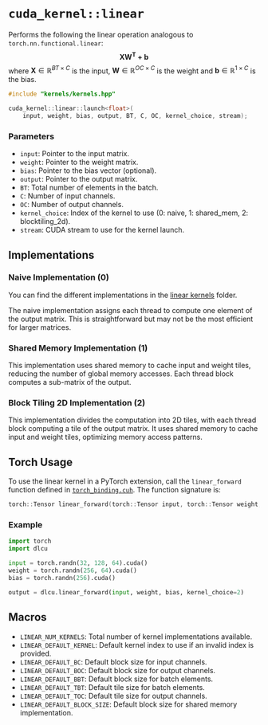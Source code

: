 # `cuda_kernel::linear`

Performs the following the linear operation analogous to `torch.nn.functional.linear`:
$$\mathbf{XW^{T} + b}$$
where $\mathbf{X} \in \mathbb{R}^{BT \times C}$ is the input, $\mathbf{W} \in \mathbb{R}^{OC \times C}$ is the weight and $\mathbf{b} \in \mathbb{R}^{1 \times C}$ is the bias.

```cpp
#include "kernels/kernels.hpp"

cuda_kernel::linear::launch<float>(
    input, weight, bias, output, BT, C, OC, kernel_choice, stream);
```

### Parameters

- `input`: Pointer to the input matrix.
- `weight`: Pointer to the weight matrix.
- `bias`: Pointer to the bias vector (optional).
- `output`: Pointer to the output matrix.
- `BT`: Total number of elements in the batch.
- `C`: Number of input channels.
- `OC`: Number of output channels.
- `kernel_choice`: Index of the kernel to use (0: naive, 1: shared_mem, 2: blocktiling_2d).
- `stream`: CUDA stream to use for the kernel launch.

## Implementations

### Naive Implementation (0)

You can find the different implementations in the [linear kernels](../../csrc/kernels/linear) folder.

The naive implementation assigns each thread to compute one element of the output matrix. This is straightforward but may not be the most efficient for larger matrices.

### Shared Memory Implementation (1)

This implementation uses shared memory to cache input and weight tiles, reducing the number of global memory accesses. Each thread block computes a sub-matrix of the output.

### Block Tiling 2D Implementation (2)

This implementation divides the computation into 2D tiles, with each thread block computing a tile of the output matrix. It uses shared memory to cache input and weight tiles, optimizing memory access patterns.

## Torch Usage

To use the linear kernel in a PyTorch extension, call the `linear_forward` function defined in [`torch_binding.cuh`](../../csrc/kernels/linear/torch_binding.cuh). The function signature is:

```cpp
torch::Tensor linear_forward(torch::Tensor input, torch::Tensor weight, torch::Tensor bias, int kernel_choice = LINEAR_DEFAULT_KERNEL);
```

### Example

```python
import torch
import dlcu

input = torch.randn(32, 128, 64).cuda()
weight = torch.randn(256, 64).cuda()
bias = torch.randn(256).cuda()

output = dlcu.linear_forward(input, weight, bias, kernel_choice=2)
```

## Macros

- `LINEAR_NUM_KERNELS`: Total number of kernel implementations available.
- `LINEAR_DEFAULT_KERNEL`: Default kernel index to use if an invalid index is provided.
- `LINEAR_DEFAULT_BC`: Default block size for input channels.
- `LINEAR_DEFAULT_BOC`: Default block size for output channels.
- `LINEAR_DEFAULT_BBT`: Default block size for batch elements.
- `LINEAR_DEFAULT_TBT`: Default tile size for batch elements.
- `LINEAR_DEFAULT_TOC`: Default tile size for output channels.
- `LINEAR_DEFAULT_BLOCK_SIZE`: Default block size for shared memory implementation.

